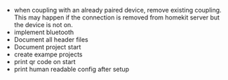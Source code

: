 - when coupling with an already paired device, remove existing coupling. This may happen if the connection is removed from homekit server but the device is not on.
- implement bluetooth
- Document all header files
- Document project start
- create exampe projects
- print qr code on start
- print human readable config after setup